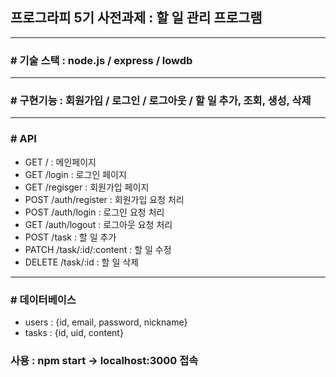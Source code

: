 ## 프로그라피 5기 사전과제 : 할 일 관리 프로그램 

---

### # 기술 스택 : node.js / express / lowdb

---

### # 구현기능 : 회원가입 / 로그인 / 로그아웃 / 할 일 추가, 조회, 생성, 삭제

---

### # API

* GET / : 메인페이지
* GET /login : 로그인 페이지
* GET /regisger : 회원가입 페이지
* POST /auth/register : 회원가입 요청 처리
* POST /auth/login : 로그인 요청 처리
* GET /auth/logout : 로그아웃 요청 처리
* POST /task : 할 일 추가
* PATCH /task/:id/:content : 할 일 수정
* DELETE /task/:id : 할 일 삭제

---

### # 데이터베이스 

* users : {id,  email, password, nickname}
* tasks : {id, uid, content}

### 사용 : npm start -> localhost:3000 접속


